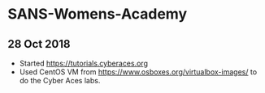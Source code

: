 # SANS-Womens-Academy
## 28 Oct 2018
- Started https://tutorials.cyberaces.org
- Used CentOS VM from https://www.osboxes.org/virtualbox-images/ to do the Cyber Aces labs.
